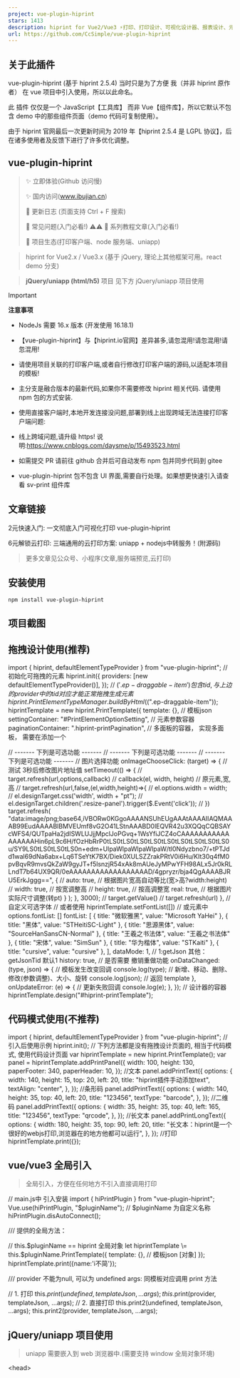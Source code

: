 ```yaml
---
project: vue-plugin-hiprint
stars: 1413
description: hiprint for Vue2/Vue3 ⚡打印、打印设计、可视化设计器、报表设计、元素编辑、可视化打印编辑
url: https://github.com/CcSimple/vue-plugin-hiprint
---
```


关于此插件
-----

vue-plugin-hiprint (基于 hiprint 2.5.4) 当时只是为了方便 我（并非 hiprint 原作者） 在 vue 项目中引入使用，所以以此命名。

此 插件 仅仅是一个 JavaScript【工具库】 而非 Vue【组件库】，所以它默认不包含 demo 中的那些组件页面（demo 代码可复制使用）。

由于 hiprint 官网最后一次更新时间为 2019 年【hiprint 2.5.4 是 LGPL 协议】，后在诸多使用者及反馈下进行了许多优化调整。

vue-plugin-hiprint
------------------

> ✨ 立即体验(Github 访问慢)  
>   
> ✨ 国内访问(www.ibujian.cn)  
>   
> 🌈 更新日志 (页面支持 Ctrl + F 搜索)  
>   
> 🐛 常见问题(入门必看!) ⚠️⚠️ 📕 系列教程文章(入门必看!)  
>   
> 🚀 项目生态(打印客户端、node 服务端、uniapp)

> hiprint for Vue2.x / Vue3.x (基于 jQuery, 理论上其他框架可用。react demo 分支)

> **jQuery/uniapp (html/h5)** 项目 见下方 jQuery/uniapp 项目使用

Important

**注意事项**

-   NodeJs 需要 16.x 版本 (开发使用 16.18.1)
-   【vue-plugin-hiprint】与【hiprint.io官网】差异甚多,请忽混用!请忽混用!请忽混用!
    
-   请使用项目关联的打印客户端,或者自行修改打印客户端的源码,以适配本项目的模板!
    
-   主分支是融合版本的最新代码,如果你不需要修改 hiprint 相关代码. 请使用 npm 包的方式安装.
-   使用直接客户端时,本地开发连接没问题,部署到线上出现跨域无法连接打印客户端问题:
-   线上跨域问题,请升级 https! 说明:https://www.cnblogs.com/daysme/p/15493523.html
-   如需提交 PR 请前往 github 合并后可自动发布 npm 包并同步代码到 gitee
-   vue-plugin-hiprint 包不包含 UI 界面,需要自行处理。如果想更快速引入请查看 sv-print 组件库

文章链接
----

2元快速入门: 一文彻底入门可视化打印 vue-plugin-hiprint

6元解锁云打印: 三端通用的云打印方案: uniapp + nodejs中转服务！(附源码)

> 更多文章见公众号、小程序(文章,服务端预览,云打印)

安装使用
----

```
npm install vue-plugin-hiprint
```

<!--【必须】在index.html 文件中添加打印所需样式(cdn可能不稳定):-->
<link
  rel\="stylesheet"
  type\="text/css"
  media\="print"
  href\="https://npmmirror.com/package/vue-plugin-hiprint/files/dist/print-lock.css"
/>
<!-- OR -->
<link
  rel\="stylesheet"
  type\="text/css"
  media\="print"
  href\="https://cdn.jsdelivr.net/npm/vue-plugin-hiprint@latest/dist/print-lock.css"
/>
<!-- 可以调整成 相对链接/自有链接, 【重要】名称需要一致 【print-lock.css】-->
<link rel\="stylesheet" type\="text/css" media\="print" href\="/print-lock.css" />

项目截图
----

拖拽设计使用(推荐)
----------

import { hiprint, defaultElementTypeProvider } from "vue-plugin-hiprint";
// 初始化可拖拽的元素
hiprint.init({
  providers: \[new defaultElementTypeProvider()\],
});
// $('.ep-draggable-item') 包含 tid, 与上边的 provider 中的 tid 对应 才能正常拖拽生成元素
hiprint.PrintElementTypeManager.buildByHtml($(".ep-draggable-item"));
hiprintTemplate \= new hiprint.PrintTemplate({
  template: {}, // 模板json
  settingContainer: "#PrintElementOptionSetting", // 元素参数容器
  paginationContainer: ".hiprint-printPagination", // 多面板的容器， 实现多面板， 需要在添加一个 <div class="hiprint-printPagination"/>
  // ------- 下列是可选功能 -------
  // ------- 下列是可选功能 -------
  // ------- 下列是可选功能 -------
  // 图片选择功能
  onImageChooseClick: (target) \=> {
    // 测试 3秒后修改图片地址值
    setTimeout(() \=> {
      // target.refresh(url,options,callback)
      // callback(el, width, height) // 原元素,宽,高
      // target.refresh(url,false,(el,width,height)=>{
      //   el.options.width = width;
      //   el.designTarget.css('width', width + "pt");
      //   el.designTarget.children('.resize-panel').trigger($.Event('click'));
      // })
      target.refresh(
        "data:image/png;base64,iVBORw0KGgoAAAANSUhEUgAAAtAAAAIIAQMAAAB99EudAAAABlBMVEUmf8vG2O41LStnAAABD0lEQVR42u3XQQqCQBSAYcWFS4/QUTpaHa2jdISWLUJjjMpclJoPGvq+1WsYfiJCZ4oCAAAAAAAAAAAAAAAAAHin6pL9c6H/fOzHbRrP0tLS0tLS0tLS0tLS0tLS0tLS0tLS0tLS0tLS0u/SY9LS0tLS0tLS0tLS0n+edm+UlpaWlpaWlpaWlpaW/tl0Ndyzbno7/+tPTJdd1wal69dNa6abx+Lq6TSeYtK7BX/Diek0XULSZZrakPRtV0i6Hu/KIt30q4fM0pvBqvR9mvsQkZaW9gyJT+f5lsnzjR54xAk8mAUeJyMPwYFH98ALx5Jr0kRLLndT7b64UX9QR/0eAAAAAAAAAAAAAAAAAAD/4gpryzr/bja4QgAAAABJRU5ErkJggg==",
        {
          // auto: true, // 根据图片宽高自动等比(宽>高?width:height)
          // width: true, // 按宽调整高
          // height: true, // 按高调整宽
          real: true, // 根据图片实际尺寸调整(转pt)
        }
      );
    }, 3000);
    // target.getValue()
    // target.refresh(url)
  },
  // 自定义可选字体
  // 或者使用 hiprintTemplate.setFontList(\[\])
  // 或元素中 options.fontList: \[\]
  fontList: \[
    { title: "微软雅黑", value: "Microsoft YaHei" },
    { title: "黑体", value: "STHeitiSC-Light" },
    { title: "思源黑体", value: "SourceHanSansCN-Normal" },
    { title: "王羲之书法体", value: "王羲之书法体" },
    { title: "宋体", value: "SimSun" },
    { title: "华为楷体", value: "STKaiti" },
    { title: "cursive", value: "cursive" },
  \],
  dataMode: 1, // 1:getJson 其他：getJsonTid 默认1
  history: true, // 是否需要 撤销重做功能
  onDataChanged: (type, json) \=> {
    // 模板发生改变回调
    console.log(type); // 新增、移动、删除、修改(参数调整)、大小、旋转
    console.log(json); // 返回 template
  },
  onUpdateError: (e) \=> {
    // 更新失败回调
    console.log(e);
  },
});
// 设计器的容器
hiprintTemplate.design("#hiprint-printTemplate");

代码模式使用(不推荐)
-----------

import { hiprint, defaultElementTypeProvider } from "vue-plugin-hiprint";
// 引入后使用示例
hiprint.init();
// 下列方法都是没有拖拽设计页面的, 相当于代码模式, 使用代码设计页面
var hiprintTemplate \= new hiprint.PrintTemplate();
var panel \= hiprintTemplate.addPrintPanel({
  width: 100,
  height: 130,
  paperFooter: 340,
  paperHeader: 10,
});
//文本
panel.addPrintText({
  options: {
    width: 140,
    height: 15,
    top: 20,
    left: 20,
    title: "hiprint插件手动添加text",
    textAlign: "center",
  },
});
//条形码
panel.addPrintText({
  options: {
    width: 140,
    height: 35,
    top: 40,
    left: 20,
    title: "123456",
    textType: "barcode",
  },
});
//二维码
panel.addPrintText({
  options: {
    width: 35,
    height: 35,
    top: 40,
    left: 165,
    title: "123456",
    textType: "qrcode",
  },
});
//长文本
panel.addPrintLongText({
  options: {
    width: 180,
    height: 35,
    top: 90,
    left: 20,
    title: "长文本：hiprint是一个很好的webjs打印,浏览器在的地方他都可以运行",
  },
});
//打印
hiprintTemplate.print({});

vue/vue3 全局引入
-------------

> 全局引入，方便在任何地方不引入直接调用打印

// main.js中 引入安装
import { hiPrintPlugin } from "vue-plugin-hiprint";
Vue.use(hiPrintPlugin, "$pluginName"); // $pluginName 为自定义名称
hiPrintPlugin.disAutoConnect();

/// 提供的全局方法：

// this.$pluginName == hiprint 全局对象
let hiprintTemplate \= this.$pluginName.PrintTemplate({
  template: {}, // 模板json \[对象\]
});
hiprintTemplate.print({name:'i不简'});

/// provider 不能为null, 可以为 undefined  args: 同模板对应调用 print 方法

// 1. 打印
this.$print(undefined, templateJson, ...args);
this.$print(provider, templateJson, ...args);
// 2. 直接打印
this.print2(undefined, templateJson, ...args);
this.print2(provider, templateJson, ...args);

jQuery/uniapp 项目使用
------------------

> uniapp 需要嵌入到 web 浏览器中.(需要支持 window 全局对象环境)

<!-- index.html -->
<head\>
  <!-- 打印样式是必须的，你可以调整成自由链接， 注意 media="print"  名称 print-lock.css -->
  <link
    rel\="stylesheet"
    type\="text/css"
    media\="print"
    href\="https://unpkg.com/vue-plugin-hiprint@latest/dist/print-lock.css"
  />
  <!-- 下列使用的都是 unpkg提供的 稳定性未知, 建议下载自行处理  -->
  <!-- jquery 必须 -->
  <script src\="https://unpkg.com/jquery@3.6.1/dist/jquery.js"\></script\>
  <!-- 条形码 -->
  <script src\="https://unpkg.com/jsbarcode@3.11.5/dist/JsBarcode.all.min.js"\></script\>
  <!-- 二维码、条形码 bwip-js -->
  <script src\="https://unpkg.com/bwip-js@4.5.1/dist/bwip-js.js"\></script\>
  <!-- 数字转大写 -->
  <script src\="https://unpkg.com/nzh@1.0.14/dist/nzh.min.js"\></script\>
  <!-- 颜色选择器 -->
  <script src\="https://unpkg.com/@claviska/jquery-minicolors@2.3.6/jquery.minicolors.min.js"\></script\>
  <!-- 直接打印(print2)需要 -->
  <script src\="https://unpkg.com/socket.io-client@4.5.1/dist/socket.io.min.js"\></script\>
  <!-- toPdf需要 -->
  <script src\="https://unpkg.com/canvg@3.0.10/lib/umd.js"\></script\>
  <script src\="https://unpkg.com/jspdf@2.5.1/dist/jspdf.umd.min.js"\></script\>
  <script src\="https://unpkg.com/html2canvas@1.4.1/dist/html2canvas.js"\></script\>
  <!-- vue-plugin-hiprint 😃 -->
  <script src\="https://unpkg.com/vue-plugin-hiprint@latest/dist/vue-plugin-hiprint.js"\></script\>
</head\>
<body\>
  <!-- 注意 defer -->
  <script defer\>
    console.log("vue-plugin-hiprint");
    console.log(window\["vue-plugin-hiprint"\]);
    console.log("hiprint");
    // hiprint 以注入 全局
    console.log(hiprint);
    var autoConnect \= window\["vue-plugin-hiprint"\].autoConnect,
      disAutoConnect \= window\["vue-plugin-hiprint"\].disAutoConnect,
      defaultElementTypeProvider \=
        window\["vue-plugin-hiprint"\].defaultElementTypeProvider;
  </script\>
</body\>

常见问题
----

> 打印重叠 / 样式问题

/\*\*
 \* 从 在index.html添加:
 \* <link rel="stylesheet" type="text/css" media="print" href="https://npmmirror.com/package/vue-plugin-hiprint/files/dist/print-lock.css">
 \* 或者
 \* <link rel="stylesheet" type="text/css" media="print" href="https://cdn.jsdelivr.net/npm/vue-plugin-hiprint@latest/dist/print-lock.css">
 \* 以处理打印所需css, 当然你也可以自行处理
 \* 比如： index.html目录下放一个print-lock.css, 然后在index.html添加:
 \* <link rel="stylesheet" type="text/css" media="print" href="/print-lock.css">
 \*/

// 添加自定义样式
hiprintTemplate.print(
  this.printData,
  {},
  {
    styleHandler: () \=> {
      // 这里拼接成放html->head标签内的css/style
      // 1.例如：使用hiprin官网的样式
      let css \=
        '<link href="http://hiprint.io/Content/hiprint/css/print-lock.css" media="print" rel="stylesheet">';
      // 2.重写样式：所有文本红色
      css += "<style>.hiprint-printElement-text{color:red !important;}</style>";
      return css;
    },
  }
);
// 直接打印
hiprintTemplate.print2(this.printData, {
  styleHandler: () \=> {
    // 这里拼接成放html->head标签内的css/style
    // 1.例如：使用hiprin官网的样式
    let css \=
      '<link href="http://hiprint.io/Content/hiprint/css/print-lock.css" media="print" rel="stylesheet">';
    // 2.重写样式：所有文本红色
    css += "<style>.hiprint-printElement-text{color:red !important;}</style>";
    return css;
  },
});

> 取消自动 socket 连接 / socket 连接报错问题

/\*\*
 \* 取消自动连接
 \*/
// 在main.js中设置
import { hiPrintPlugin } from "vue-plugin-hiprint";
Vue.use(hiPrintPlugin, "$hiprint", false);
// hiPrintPlugin 同时提供了 disAutoConnect 方法
hiPrintPlugin.disAutoConnect();
// 在组件中使用 见： demo/design/index.vue
import { disAutoConnect, autoConnect, hiprint } from "vue-plugin-hiprint";
disAutoConnect();
// 同时 export了 autoConnect，disAutoConnect 方法
/\*\*
 \* 连接回调及打印
 \*/
autoConnect((status, msg) \=> {
  if (status) {
    hiprintTemplate.print2(printData, {
      printer: "",
      title: "hiprint测试打印",
    });
  }
});
/\*\*
 \* socket连接报错？
 \* 由于npm包更新到socket.io 3.x版本，官网提供的客户端，npm包是无法连接的
 \* 请使用gitee提供的客户端, 同时gitee客户端可传更多的参数， 如是否打印颜色/打印份数/DPI等
 \* 详情electron见：https://www.electronjs.org/zh/docs/latest/api/web-contents
 \*/

> print/print2 打印回调

// 浏览器预览打印, 无法监听是否点击了 打印/取消 按钮
hiprintTemplate.print(
  this.printData,
  {},
  {
    callback: () \=> {
      console.log("浏览器打印窗口已打开");
    },
  }
);
// 直接打印
// 打印机名称: 通过 hiprintTemplate.getPrinterList() 获取 其中的 name
hiprintTemplate.print2(printData, { printer: "打印机名称", title: "打印标题" });
hiprintTemplate.on("printSuccess", function (data) {
  console.log("打印完成");
});
hiprintTemplate.on("printError", function (data) {
  console.log("打印失败");
});

> 直接打印 地址端口 与 Token 设置

hiprint.init({
  host: "http://localhost:17521", // 可在此处设置连接地址与端口号
  token: "token", // 可在此处设置连接 token 可缺省
});

i18n 设置 ^0.0.55-beta8
---------------------

原生为简体中文，英语、德语、西班牙语、法语、意大利语、日语、俄语、繁体中文皆为 AI 机翻，欢迎帮助 订正。

可在 init 时传入语言进行设置，默认为 `cn` 。

hiprint.init({
  lang: "en", // 设置语言 \['cn', 'en', 'de', 'es', 'fr', 'it', 'ja', 'ru', 'cn\_tw'\]
});

参与项目
----

git clone https://gitee.com/CcSimple/vue-plugin-hiprint.git

// init
cd vue-plugin-hiprint && npm i

// 调试预览demo
npm run serve

// 打包demo (打包后生成在 demo 目录)
npm run build-demo

// 打包插件(vue-plugin-hiprint 插件资源)
npm run build

demo 调试（显示打印 iframe）
--------------------

// 快速显示/隐藏 打印iframe  方便调试 ￣□￣｜｜
// 在浏览器控制台输入：
// 显示打印页面
$("#app").css("display", "none");
$("#hiwprint\_iframe").css("visibility", "visible");
$("#hiwprint\_iframe").css("width", "100%");
$("#hiwprint\_iframe").css("height", "251.09mm"); // 这里替换个实际高度才能显示完
// 显示vue页面
$("#app").css("display", "block");
$("#hiwprint\_iframe").css("visibility", "hidden");

配套直接打印客户端electron-hiprint
-------------------------

### electron-hiprint api

> 使用本项目,请使用如下样子的直接打印客户端

支持 win、mac、linux 系统

> 国内 Gitee 下载  
>   
> Github 下载

### URLScheme `hiprint://`

> 安装客户端时请 `以管理员身份运行` ，才能成功添加 URLScheme

使用：浏览器地址栏输入 `hiprint://` 并回车

// js
window.open("hiprint://");

// element-ui
this.$alert(
  \`连接【${hiwebSocket.host}】失败！<br>请确保目标服务器已<a href="https://gitee.com/CcSimple/electron-hiprint/releases" target="\_blank"> 下载 </a> 并 <a href="hiprint://" target="\_blank"> 运行 </a> 打印服务！\`,
  "客户端未连接",
  { dangerouslyUseHtmlString: true }
);

// ant-design
this.$error({
  title: "客户端未连接",
  content: (h) \=> (
    <div\>
      连接【{hiwebSocket.host}】失败！
      <br />
      请确保目标服务器已
      <a
        href\="https://gitee.com/CcSimple/electron-hiprint/releases"
        target\="\_blank"
      \>
        下载
      </a\>并<a href\="hiprint://" target\="\_blank"\>
        运行
      </a\>
      打印服务！
    </div\>
  ),
});

使用 中转服务 node-hiprint-transit 实现代理
---------------------------------

配套客户端打印一直存在跨域、无法连接局域网其余打印机、跨网段无法连接的问题，所以诞生了这个中转代理服务。在 `electron-hiprint` v1.0.0.7 版本中添加了连接中转服务代理的设置，将会在 `electron-hiprint` 与 `node-hiprint-transit` 间建立通信，`vue-plugin-hiprint` 只需连接中转服务就能获取到所有连接中转服务的打印端信息，并且选择任意打印机进行打印。

连接中转服务只需要修改 host， 添加 token

import { hiprint } from "vue-plugin-hiprint";

hiprint.init({
  host: "https://v4.printjs.cn:17521", // 此处输入服务启动后的地址
  token: "hiprint-17521", // 用于鉴权的token，hiprint\* （\*可替换为\[0-9a-zA-Z\\-\_\]字符）
});

// or

hiwebSocket.setHost("https://printjs.cn:17521", "vue-plugin-hiprint");

具体使用请转至 node-hiprint-transit

为此你需要作出这些改变：

1.  你可以从 `hiwebSocket` 中获取到 `clients`、`printerList` ，里面都将包含 `client` 信息
    
2.  print2、ippRequest、ippRequest api options 中需要添加 `client` 指定客户端
    
    eg:
    
    var clientId \= "AlBaUCNs3AIMFPLZAAAh";
    var client \= hiwebSocket.clients\[clientId\];
    var printer \= hiwebSocket.printerList\[0\];
    
    hiprintTemplate.print2(printData, {
      client: clientId,
      printer: client.printerList\[n\].name,
      title: "hiprint测试打印",
    });
    
    hiprintTemplate.print2(printData, {
      client: printer.clientId,
      printer: printer.name,
      title: "hiprint测试打印",
    });
    
    > 如果你不提供 client 中转服务将抛出一个 error
    

插件生态
----

项目名称

项目地址

下载地址

描述

vue-plugin-hiprint

github、gitee

npm

打印设计器

electron-hiprint

github、gitee

releases

直接打印客户端

node-hiprint-transit

github、gitee

releases

web 与客户端中转服务 Node 实现

hiprint-transporter-java

github、gitee

\-

web 与客户端中转服务 Java 实现

hiprint-transit-java

github

\-

web 与客户端中转服务 Java 实现

uni-app-hiprint

github

\-

uni-app 项目通过 webview 使用 vue-plugin-hiprint demo

node-hiprint-pdf

github

\-

提供通过 node 对 vue-plugin-hiprint 模板生成 矢量 pdf、image、html

> 带 \* 项目为周边社区维护项目，更新迭代、兼容性、稳定性无法得到保证。

交流群
---

> 群人数已超过 200 请 '加我好友' 备注加群, 邀你进群

捐赠支持, 或者请我喝杯咖啡 ☕️
-----------------

> 如果对您有帮助，请点击右上角 ⭐Star 关注或扫码捐赠，感谢支持开源！

本项目使用 开发

Star History
------------

分支说明
----

> main： vue2.x + ant1.7.x 融合版 及 npm 包源代码

> npm\_demo： vue2.x + ant1.7.x + npm 包使用 示例

> npm\_demo\_ele： vue2.x + ElementUi 2.x + npm 包使用 示例

> npm\_demo\_v3： vue3.x + vite + npm 包(0.0.18)使用 示例

关于如何融合处理
--------

> 自己融合请查看 vue.config.js 对比 hiprint.bundle.js

> webpack.config.js，是 npm 打包需要处理的

开源使用说明
------

> npm 包是基于 hiprint 官网 2.5.4 版本基础做的调整及优化;  
> 本人对开源协议理解有限,如有侵权不合理的地方,请联系告知我;  

hiprint 开源协议如下:

```
/**
 * jQuery Hiprint 2.5.4
 *
 * Copyright (c) 2016-2021 www.hinnn.com. All rights reserved.
 *
 * Licensed under the LGPL or commercial licenses
 * To use it on other terms please contact us: hinnn.com@gmail.com
 *
 */
```

关于 LGPL 协议
----------

```
LGPL是GPL的一个为主要为类库使用设计的开源协议。和GPL要求任何使用/修改/衍生之GPL类库的的软件必须采用GPL协议不同。

LGPL允许商业软件通过类库引用(link)方式使用LGPL类库而不需要开源商业软件的代码。这使得采用LGPL协议的开源代码可以被商业软件作为类库引用并发布和销售。

但是如果修改LGPL协议的代码或者衍生，则所有修改的代码，涉及修改部分的额外代码和衍生的代码都必须采用LGPL协议。

因此LGPL协议的开源代码很适合作为第三方类库被商业软件引用，但不适合希望以LGPL协议代码为基础，通过修改和衍生的方式做二次开发的商业软件采用。

GPL/LGPL都保障原作者的知识产权，避免有人利用开源代码复制并开发类似的产品。
```
